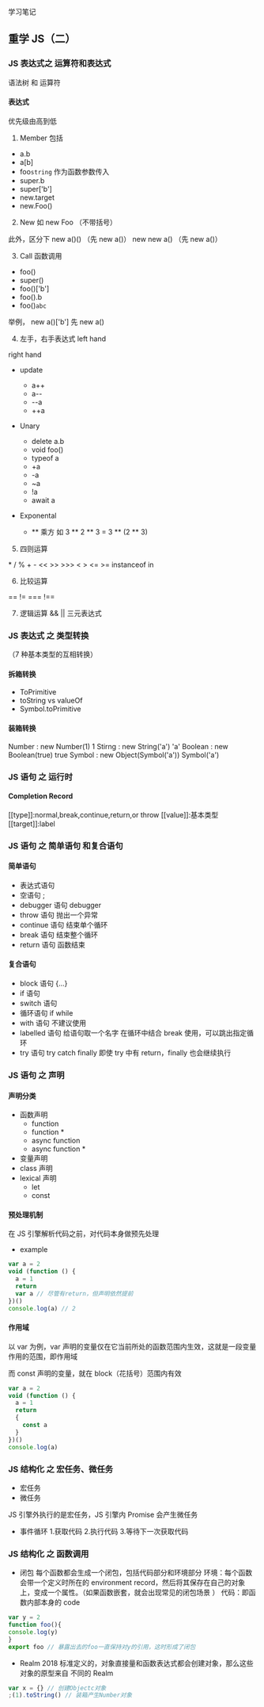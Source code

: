 学习笔记

## 重学 JS（二）

### JS 表达式之 运算符和表达式

语法树 和 运算符

#### 表达式

优先级由高到低

1. Member
   包括

- a.b
- a[b]
- foo`string` 作为函数参数传入
- super.b
- super['b']
- new.target
- new.Foo()

2. New
   如 new Foo （不带括号）

此外，区分下
new a()() （先 new a()）
new new a() （先 new a()）

3. Call
   函数调用

- foo()
- super()
- foo()['b']
- foo().b
- foo()`abc`

举例，
new a()['b']
先 new a()

4. 左手，右手表达式
   left hand

right hand

- update

  - a++
  - a--
  - --a
  - ++a

- Unary

  - delete a.b
  - void foo()
  - typeof a
  - +a
  - -a
  - ~a
  - !a
  - await a

- Exponental
  - \*\* 乘方
    如 3 ** 2 ** 3 = 3 ** (2 ** 3)

5. 四则运算

\* / % + -
<< >> >>>
< > <= >= instanceof in

6. 比较运算

== !=
=== !==

7. 逻辑运算
   && ||
   三元表达式

### JS 表达式 之 类型转换

（7 种基本类型的互相转换）

#### 拆箱转换

- ToPrimitive
- toString vs valueOf
- Symbol.toPrimitive

#### 装箱转换

Number : new Number(1) 1
Stirng : new String('a') 'a'
Boolean : new Boolean(true) true
Symbol : new Object(Symbol('a')) Symbol('a')

### JS 语句 之 运行时

#### Completion Record

[[type]]:normal,break,continue,return,or throw
[[value]]:基本类型
[[target]]:label

### JS 语句 之 简单语句 和复合语句

#### 简单语句

- 表达式语句
- 空语句 ;
- debugger 语句 debugger
- throw 语句 抛出一个异常
- continue 语句 结束单个循环
- break 语句 结束整个循环
- return 语句 函数结束

#### 复合语句

- block 语句 {...}
- if 语句
- switch 语句
- 循环语句 if while
- with 语句 不建议使用
- labelled 语句 给语句取一个名字 在循环中结合 break 使用，可以跳出指定循环
- try 语句 try catch finally
  即使 try 中有 return，finally 也会继续执行

### JS 语句 之 声明

#### 声明分类

- 函数声明
  - function
  - function \*
  - async function
  - async function \*
- 变量声明
- class 声明
- lexical 声明
  - let
  - const

#### 预处理机制

在 JS 引擎解析代码之前，对代码本身做预先处理

- example

```js
var a = 2
void (function () {
  a = 1
  return
  var a // 尽管有return，但声明依然提前
})()
console.log(a) // 2
```

#### 作用域

以 var 为例，var 声明的变量仅在它当前所处的函数范围内生效，这就是一段变量作用的范围，即作用域

而 const 声明的变量，就在 block（花括号）范围内有效

```js
var a = 2
void (function () {
  a = 1
  return
  {
    const a
  }
})()
console.log(a)
```

### JS 结构化 之 宏任务、微任务

- 宏任务
- 微任务

JS 引擎外执行的是宏任务，JS 引擎内 Promise 会产生微任务

- 事件循环 1.获取代码 2.执行代码 3.等待下一次获取代码

### JS 结构化 之 函数调用

- 闭包
  每个函数都会生成一个闭包，包括代码部分和环境部分
  环境：每个函数会带一个定义时所在的 environment record，然后将其保存在自己的对象上，变成一个属性。（如果函数嵌套，就会出现常见的闭包场景 ）
  代码：即函数内部本身的 code

```js
var y = 2
function foo(){
console.log(y)
}
export foo // 暴露出去的foo一直保持对y的引用，这时形成了闭包
```

- Realm
  2018 标准定义的，对象直接量和函数表达式都会创建对象，那么这些对象的原型来自 不同的 Realm

```js
var x = {} // 创建Objectc对象
;(1).toString() // 装箱产生Number对象
```
